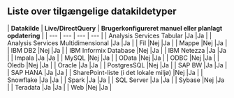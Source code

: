 ## <a name="list-of-available-data-source-types"></a>Liste over tilgængelige datakildetyper

| **Datakilde** | **Live/DirectQuery** | **Brugerkonfigureret manuel eller planlagt opdatering** |
| --- | --- | --- | --- |
| Analysis Services Tabular |Ja |Ja |
| Analysis Services Multidimensional |Ja |Ja |
| Fil |Nej |Ja |
| Mappe |Nej |Ja |
| IBM DB2 |Nej |Ja |
| IBM Informix Database |Nej |Ja |
| IBM Netezza |Ja |Ja |
| Impala |Ja |Ja |
| MySQL |Nej |Ja |
| OData |Nej |Ja |
| ODBC |Nej |Ja |
| Oledb |Nej |Ja |
| Oracle |Ja |Ja |
| PostgresSQL |Nej |Ja |
| SAP BW |Ja |Ja |
| SAP HANA |Ja |Ja |
| SharePoint-liste (i det lokale miljø) |Nej |Ja |
| Snowflake |Ja |Ja |
| Spark |Ja |Ja |
| SQL Server |Ja |Ja |
| Sybase |Nej |Ja |
| Teradata |Ja |Ja |
| Web |Nej |Ja |

